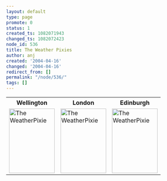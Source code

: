 ```yaml
---
layout: default
type: page
promote: 0
status: 1
created_ts: 1082071943
changed_ts: 1082072423
node_id: 536
title: The Weather Pixies
author: anj
created: '2004-04-16'
changed: '2004-04-16'
redirect_from: []
permalink: "/node/536/"
tags: []
---
```

<table>
<tr>
<th>Wellington</th>
<th>London</th>
<th>Edinburgh</th>
</tr>
<tr>
<td>
<a href="http://weatherpixie.com/" target="_blank"><img src="http://weatherpixie.com/displayimg.php?place=NZWN&trooper=12&type=C" width=124 height=175 border=0 alt="The WeatherPixie"></a>
</td>
<td>
<a href="http://weatherpixie.com/" target="_blank"><img src="http://weatherpixie.com/displayimg.php?place=EGLC&trooper=r&type=C" width=124 height=175 border=0 alt="The WeatherPixie"></a>
</td>
<td>
<a href="http://weatherpixie.com/" target="_blank"><img src="http://weatherpixie.com/displayimg.php?place=EGPH&trooper=r&type=C" width=124 height=175 border=0 alt="The WeatherPixie"></a>
</td>
</tr>
</table>
